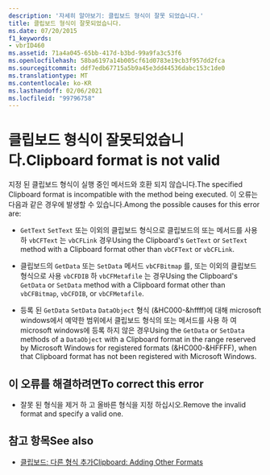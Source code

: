 ```yaml
---
description: '자세히 알아보기: 클립보드 형식이 잘못 되었습니다.'
title: 클립보드 형식이 잘못되었습니다.
ms.date: 07/20/2015
f1_keywords:
- vbrID460
ms.assetid: 71a4a045-65bb-417d-b3bd-99a9fa3c53f6
ms.openlocfilehash: 58ba6197a14b005cf61d0783e19cb3f957dd2fca
ms.sourcegitcommit: ddf7edb67715a5b9a45e3dd44536dabc153c1de0
ms.translationtype: MT
ms.contentlocale: ko-KR
ms.lasthandoff: 02/06/2021
ms.locfileid: "99796758"
---
```

# <a name="clipboard-format-is-not-valid"></a><span data-ttu-id="793a4-103">클립보드 형식이 잘못되었습니다.</span><span class="sxs-lookup"><span data-stu-id="793a4-103">Clipboard format is not valid</span></span>

<span data-ttu-id="793a4-104">지정 된 클립보드 형식이 실행 중인 메서드와 호환 되지 않습니다.</span><span class="sxs-lookup"><span data-stu-id="793a4-104">The specified Clipboard format is incompatible with the method being executed.</span></span> <span data-ttu-id="793a4-105">이 오류는 다음과 같은 경우에 발생할 수 있습니다.</span><span class="sxs-lookup"><span data-stu-id="793a4-105">Among the possible causes for this error are:</span></span>  
  
- <span data-ttu-id="793a4-106">`GetText` `SetText` 또는 이외의 클립보드 형식으로 클립보드의 또는 메서드를 사용 하 `vbCFText` 는 `vbCFLink` 경우</span><span class="sxs-lookup"><span data-stu-id="793a4-106">Using the Clipboard's `GetText` or `SetText` method with a Clipboard format other than `vbCFText` or `vbCFLink`.</span></span>  
  
- <span data-ttu-id="793a4-107">클립보드의 `GetData` 또는 `SetData` 메서드 `vbCFBitmap` 를, 또는 이외의 클립보드 형식으로 사용 `vbCFDIB` 하 `vbCFMetafile` 는 경우</span><span class="sxs-lookup"><span data-stu-id="793a4-107">Using the Clipboard's `GetData` or `SetData` method with a Clipboard format other than `vbCFBitmap`, `vbCFDIB`, or `vbCFMetafile`.</span></span>  
  
- <span data-ttu-id="793a4-108">등록 된 `GetData` `SetData` `DataObject` 형식 (&HC000-&hffff)에 대해 microsoft windows에서 예약한 범위에서 클립보드 형식의 또는 메서드를 사용 하 여 microsoft windows에 등록 하지 않은 경우</span><span class="sxs-lookup"><span data-stu-id="793a4-108">Using the `GetData` or `SetData` methods of a `DataObject` with a Clipboard format in the range reserved by Microsoft Windows for registered formats (&HC000-&HFFFF), when that Clipboard format has not been registered with Microsoft Windows.</span></span>  
  
## <a name="to-correct-this-error"></a><span data-ttu-id="793a4-109">이 오류를 해결하려면</span><span class="sxs-lookup"><span data-stu-id="793a4-109">To correct this error</span></span>  
  
- <span data-ttu-id="793a4-110">잘못 된 형식을 제거 하 고 올바른 형식을 지정 하십시오.</span><span class="sxs-lookup"><span data-stu-id="793a4-110">Remove the invalid format and specify a valid one.</span></span>  
  
## <a name="see-also"></a><span data-ttu-id="793a4-111">참고 항목</span><span class="sxs-lookup"><span data-stu-id="793a4-111">See also</span></span>

- [<span data-ttu-id="793a4-112">클립보드: 다른 형식 추가</span><span class="sxs-lookup"><span data-stu-id="793a4-112">Clipboard: Adding Other Formats</span></span>](/cpp/mfc/clipboard-adding-other-formats)

